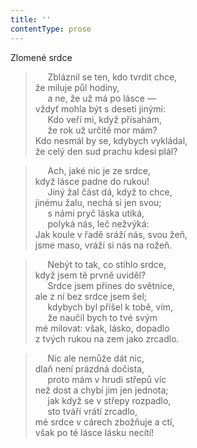```yaml
---
title: ''
contentType: prose
---
```


Zlomené srdce

>      Zbláznil se ten, kdo tvrdit chce,  
> že miluje půl hodiny,  
>      a ne, že už má po lásce —  
> vždyť mohla být s deseti jinými:  
>      Kdo veří mi, když přísahám,  
>      že rok už určitě mor mám?  
> Kdo nesmál by se, kdybych vykládal,  
> že celý den sud prachu kdesi plál?

>      Ach, jaké nic je ze srdce,  
> když lásce padne do rukou!  
>      Jiný žal část dá, když to chce,  
> jinému žalu, nechá si jen svou;  
>      s námi pryč láska utíká,  
>      polyká nás, leč nežvýká:  
> Jak koule v řadě sráží nás, svou žeň,  
> jsme maso, vráží si nás na rožeň.

>      Nebýt to tak, co stihlo srdce,  
> když jsem tě prvně uviděl?  
>      Srdce jsem přines do světnice,  
> ale z ní bez srdce jsem šel;  
>      kdybych byl přišel k tobě, vím,  
>      že naučil bych to tvé svým  
> mé milovat: však, lásko, dopadlo  
> z tvých rukou na zem jako zrcadlo.

>      Nic ale nemůže dát nic,  
> dlaň není prázdná dočista,  
>      proto mám v hrudi střepů víc  
> než dost a chybí jim jen jednota;  
>      jak když se v střepy rozpadlo,  
>      sto tváří vrátí zrcadlo,  
> mé srdce v cárech zbožňuje a ctí,  
> však po té lásce lásku necítí!
